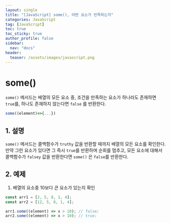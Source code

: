```yaml
---
layout: single
title: "[JavaScript] some(), 어떤 요소가 만족하는지"
categories: JavaScript
tag: [JavaScript]
toc: true
toc_sticky: true
author_profile: false
sidebar:
  nav: "docs"
header:
  teaser: /assets/images/javascript.png
---
```


# some()

`some()` 메서드는 배열의 모든 요소 중, 조건을 만족하는 요소가 하나라도 존재하면 `true`를, 하나도 존재하지 않는다면 `false` 를 반환한다.

```js
some((element)=>{...})
```

## 1. 설명

`some()` 메서드는 콜백함수가 `truthy` 값을 반환할 때까지 배열의 모든 요소를 확인한다. 만약 그런 요소가 있다면 그 즉시 `true`를 반환하며 순회를 멈추고, 모든 요소에 대해서 콜백함수가 `falsey` 값을 반환한다면 `some()` 은 `false`를 반환한다.

## 2. 예제

1. 배열의 요소중 10보다 큰 요소가 있는지 확인

```js
const arr1 = [2, 5, 8, 1, 4];
const arr2 = [12, 5, 8, 1, 4];

arr1.some((element) => x > 10); // false;
arr2.some((element) => x > 10); // true;
```
